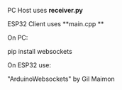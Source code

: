 PC Host uses **receiver.py**

ESP32 Client uses **main.cpp **


On PC:

pip install websockets 

On ESP32 use:

"ArduinoWebsockets" by Gil Maimon
